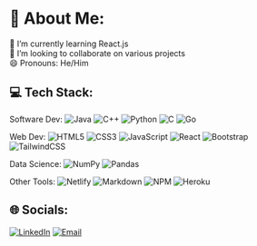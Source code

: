 # 💫 About Me:
🌱 I’m currently learning React.js <br>
👯 I’m looking to collaborate on various projects <br>
😄 Pronouns: He/Him

## 💻 Tech Stack:
Software Dev: ![Java](https://img.shields.io/badge/Java-%23ED8B00.svg?style=flat&logo=java&logoColor=white) ![C++](https://img.shields.io/badge/C++-%2300599C.svg?style=flat&logo=c%2B%2B&logoColor=white) ![Python](https://img.shields.io/badge/Python-3670A0?style=flat&logo=python&logoColor=ffdd54) ![C](https://img.shields.io/badge/C-%2300599C.svg?style=flat&logo=c&logoColor=white) ![Go](https://img.shields.io/badge/Go-%2300ADD8.svg?style=flat&logo=go&logoColor=white)

Web Dev: ![HTML5](https://img.shields.io/badge/HTML5-%23E34F26.svg?style=flat&logo=html5&logoColor=white) ![CSS3](https://img.shields.io/badge/CSS3-%231572B6.svg?style=flat&logo=css3&logoColor=white) ![JavaScript](https://img.shields.io/badge/JavaScript-%23323330.svg?style=flat&logo=javascript&logoColor=%23F7DF1E) ![React](https://img.shields.io/badge/ReactJS-%2320232a.svg?style=flat&logo=react&logoColor=%2361DAFB) ![Bootstrap](https://img.shields.io/badge/Bootstrap-%23563D7C.svg?style=flat&logo=bootstrap&logoColor=white) ![TailwindCSS](https://img.shields.io/badge/TailwindCSS-%2338B2AC.svg?style=flat&logo=tailwind-css&logoColor=white)

Data Science: ![NumPy](https://img.shields.io/badge/NumPy-%23013243.svg?style=flat&logo=numpy&logoColor=white) ![Pandas](https://img.shields.io/badge/Pandas-%23150458.svg?style=flat&logo=pandas&logoColor=white)

Other Tools: ![Netlify](https://img.shields.io/badge/Netlify-%23000000.svg?style=flat&logo=netlify&logoColor=#00C7B7) ![Markdown](https://img.shields.io/badge/Markdown-%23000000.svg?style=flat&logo=markdown&logoColor=white) ![NPM](https://img.shields.io/badge/NPM-%23000000.svg?style=flat&logo=npm&logoColor=white) ![Heroku](https://img.shields.io/badge/Heroku-%23430098.svg?style=flat&logo=heroku&logoColor=white)

## 🌐 Socials:
[![LinkedIn](https://img.shields.io/badge/LinkedIn-%230077B5.svg?logo=linkedin&logoColor=white)](https://linkedin.com/in/Thanushan925) [![Email](https://img.shields.io/badge/Email-%23000000.svg?logo=email&logoColor=white)](mailto:thanush925@gmail.com) 

<!-- Created using GPRM (https://gprm.itsvg.in) -->
